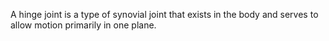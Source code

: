 A hinge joint is a type of synovial joint that exists in the body and serves to allow motion primarily in one plane.